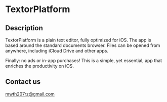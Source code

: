 # TextorPlatform

## Description 
TextorPlatform is a plain text editor, fully optimized for iOS.
The app is based around the standard documents browser. Files can be opened from anywhere, including iCloud Drive and other apps. 


Finally: no ads or in-app purchases! This is a simple, yet essential, app that enriches the productivity on iOS.

## Contact us 
mwth207rz@gmail.com

